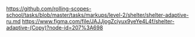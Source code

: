 https://github.com/rolling-scopes-school/tasks/blob/master/tasks/markups/level-2/shelter/shelter-adaptive-ru.md
https://www.figma.com/file/JAJJjogZciyux9yeYe4L4f/shelter-adaptive-(Copy)?node-id=207%3A698
